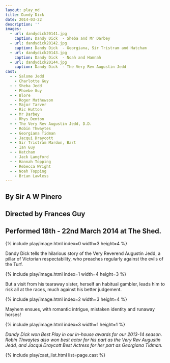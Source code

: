 ```yaml
---
layout: play_md
title: Dandy Dick
date: 2014-03-22
description: ''
images:
  - url: dandydick20141.jpg
    caption: Dandy Dick  - Sheba and Mr Darbey
  - url: dandydick20142.jpg
    caption: Dandy Dick  - Georgiana, Sir Tristram and Hatcham
  - url: dandydick20143.jpg
    caption: Dandy Dick  - Noah and Hannah
  - url: dandydick20144.jpg
    caption: Dandy Dick  - The Very Rev Augustin Jedd
cast:
  - - Salome Jedd
    - Charlotte Guy
  - - Sheba Jedd
    - Phoebe Guy
  - - Blore
    - Roger Mathewson
  - - Major Tarver
    - Ric Hutton
  - - Mr Darbey
    - Rhys Denton
  - - The Very Rev Augustin Jedd, D.D.
    - Robin Thwaytes
  - - Georgiana Tidman
    - Jacqui Draycott
  - - Sir Tristram Mardon, Bart
    - Ian Guy
  - - Hatcham
    - Jack Langford
  - - Hannah Topping
    - Rebecca Wright
  - - Noah Topping
    - Brian Lawless
---
```


## By Sir A W Pinero

## Directed by Frances Guy

## Performed 18th - 22nd March 2014 at The Shed.

{% include play/image.html index=0 width=3 height=4 %}

Dandy Dick tells the hilarious story of the Very Reverend Augustin Jedd, a pillar of Victorian respectability, who preaches regularly against the evils of the Turf.

{% include play/image.html index=1 width=4 height=3 %}

But a visit from his tearaway sister, herself an habitual gambler, leads him to risk all at the races, much against his better judgement.

{% include play/image.html index=2 width=3 height=4 %}

Mayhem ensues, with romantic intrigue, mistaken identity and runaway horses!

{% include play/image.html index=3 width=1 height=1 %}

*Dandy Dick won Best Play in our in-house awards for our 2013-14 season. Robin Thwaytes also won best actor for his part as the Very Rev Augustin Jedd, and Jacqui Draycott Best Actress for her part as Georgiana Tidman.*

{% include play/cast_list.html list=page.cast %}

